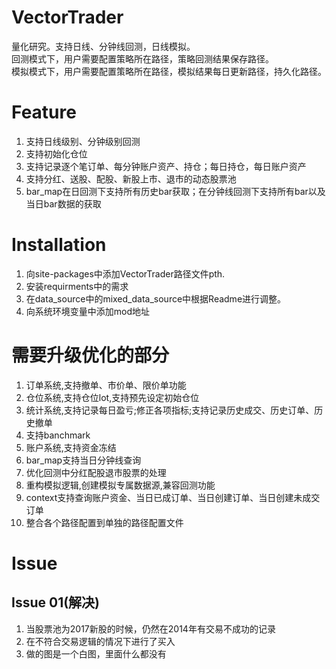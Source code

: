 # VectorTrader
量化研究。支持日线、分钟线回测，日线模拟。  
回测模式下，用户需要配置策略所在路径，策略回测结果保存路径。  
模拟模式下，用户需要配置策略所在路径，模拟结果每日更新路径，持久化路径。  

# Feature
1. 支持日线级别、分钟级别回测
2. 支持初始化仓位
3. 支持记录逐个笔订单、每分钟账户资产、持仓；每日持仓，每日账户资产
4. 支持分红、送股、配股、新股上市、退市的动态股票池
5. bar_map在日回测下支持所有历史bar获取；在分钟线回测下支持所有bar以及当日bar数据的获取

# Installation
1. 向site-packages中添加VectorTrader路径文件pth.
2. 安装requirments中的需求
3. 在data_source中的mixed_data_source中根据Readme进行调整。
4. 向系统环境变量中添加mod地址

# 需要升级优化的部分
1. 订单系统,支持撤单、市价单、限价单功能
2. 仓位系统,支持仓位lot,支持预先设定初始仓位
3. 统计系统,支持记录每日盈亏;修正各项指标;支持记录历史成交、历史订单、历史撤单
4. 支持banchmark
5. 账户系统,支持资金冻结
6. bar_map支持当日分钟线查询
7. 优化回测中分红配股退市股票的处理
8. 重构模拟逻辑,创建模拟专属数据源,兼容回测功能
9. context支持查询账户资金、当日已成订单、当日创建订单、当日创建未成交订单
10. 整合各个路径配置到单独的路径配置文件

# Issue
## Issue 01(解决)
1. 当股票池为2017新股的时候，仍然在2014年有交易不成功的记录
2. 在不符合交易逻辑的情况下进行了买入
3. 做的图是一个白图，里面什么都没有
